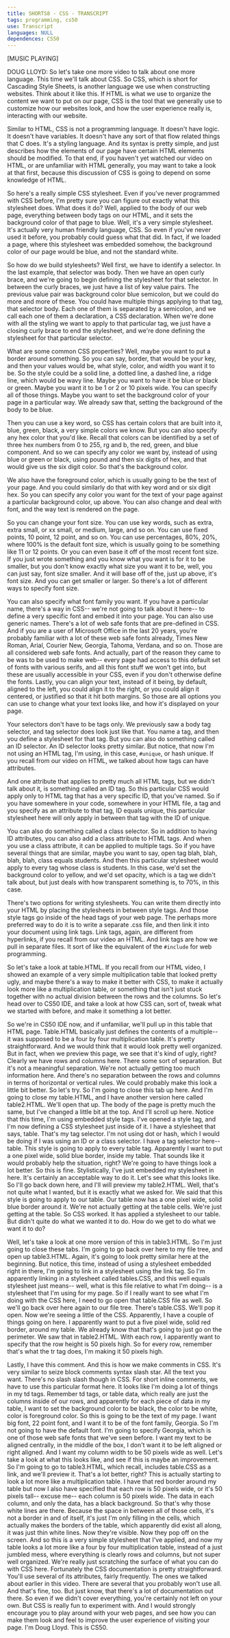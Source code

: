 ```yaml
---
title: SHORTS8 - CSS - TRANSCRIPT
tags: programming, cs50
use: Transcript
languages: NULL
dependences: CS50
---
```


[MUSIC PLAYING] 

DOUG LLOYD: So let's take one more video to talk about one more language. This time we'll talk about CSS. So CSS, which is short for Cascading Style Sheets, is another language we use when constructing websites. Think about it like this. If HTML is what we use to organize the content we want to put on our page, CSS is the tool that we generally use to customize how our websites look, and how the user experience really is, interacting with our website. 

Similar to HTML, CSS is not a programming language. It doesn't have logic. It doesn't have variables. It doesn't have any sort of that flow related things that C does. It's a styling language. And its syntax is pretty simple, and just describes how the elements of our page have certain HTML elements should be modified. To that end, if you haven't yet watched our video on HTML, or are unfamiliar with HTML generally, you may want to take a look at that first, because this discussion of CSS is going to depend on some knowledge of HTML. 

So here's a really simple CSS stylesheet. Even if you've never programmed with CSS before, I'm pretty sure you can figure out exactly what this stylesheet does. What does it do? Well, applied to the body of our web page, everything between body tags on our HTML, and it sets the background color of that page to blue. Well, it's a very simple stylesheet. It's actually very human friendly language, CSS. So even if you've never used it before, you probably could guess what that did. In fact, if we loaded a page, where this stylesheet was embedded somehow, the background color of our page would be blue, and not the standard white. 

So how do we build stylesheets? Well first, we have to identify a selector. In the last example, that selector was body. Then we have an open curly brace, and we're going to begin defining the stylesheet for that selector. In between the curly braces, we just have a list of key value pairs. The previous value pair was background color blue semicolon, but we could do more and more of these. You could have multiple things applying to that tag, that selector body. Each one of them is separated by a semicolon, and we call each one of them a declaration, a CSS declaration. When we're done with all the styling we want to apply to that particular tag, we just have a closing curly brace to end the stylesheet, and we're done defining the stylesheet for that particular selector. 

What are some common CSS properties? Well, maybe you want to put a border around something. So you can say, border, that would be your key, and then your values would be, what style, color, and width you want it to be. So the style could be a solid line, a dotted line, a dashed line, a ridge line, which would be wavy line. Maybe you want to have it be blue or black or green. Maybe you want it to be 1 or 2 or 10 pixels wide. You can specify all of those things. Maybe you want to set the background color of your page in a particular way. We already saw that, setting the background of the body to be blue. 

Then you can use a key word, so CSS has certain colors that are built into it, blue, green, black, a very simple colors we know. But you can also specify any hex color that you'd like. Recall that colors can be identified by a set of three hex numbers from 0 to 255, rg and b, the red, green, and blue component. And so we can specify any color we want by, instead of using blue or green or black, using pound and then six digits of hex, and that would give us the six digit color. So that's the background color. 

We also have the foreground color, which is usually going to be the text of your page. And you could similarly do that with key word and or six digit hex. So you can specify any color you want for the text of your page against a particular background color, up above. You can also change and deal with font, and the way text is rendered on the page. 

So you can change your font size. You can use key words, such as extra, extra small, or xx small, or medium, large, and so on. You can use fixed points, 10 point, 12 point, and so on. You can use percentages, 80%, 20%, where 100% is the default font size, which is usually going to be something like 11 or 12 points. Or you can even base it off of the most recent font size. If you just wrote something and you know what you want is for it to be smaller, but you don't know exactly what size you want it to be, well, you can just say, font size smaller. And it will base off of the, just up above, it's font size. And you can get smaller or larger. So there's a lot of different ways to specify font size. 

You can also specify what font family you want. If you have a particular name, there's a way in CSS-- we're not going to talk about it here-- to define a very specific font and embed it into your page. You can also use generic names. There's a lot of web safe fonts that are pre-defined in CSS. And if you are a user of Microsoft Office in the last 20 years, you're probably familiar with a lot of these web safe fonts already, Times New Roman, Arial, Courier New, Georgia, Tahoma, Verdana, and so on. Those are all considered web safe fonts. And actually, part of the reason they came to be was to be used to make web-- every page had access to this default set of fonts with various serifs, and all this font stuff we won't get into, but these are usually accessible in your CSS, even if you don't otherwise define the fonts. Lastly, you can align your text, instead of it being, by default, aligned to the left, you could align it to the right, or you could align it centered, or justified so that it hit both margins. So those are all options you can use to change what your text looks like, and how it's displayed on your page. 

Your selectors don't have to be tags only. We previously saw a body tag selector, and tag selector does look just like that. You name a tag, and then you define a stylesheet for that tag. But you can also do something called an ID selector. An ID selector looks pretty similar. But notice, that now I'm not using an HTML tag, I'm using, in this case, `#unique`, or hash unique. If you recall from our video on HTML, we talked about how tags can have attributes. 

And one attribute that applies to pretty much all HTML tags, but we didn't talk about it, is something called an ID tag. So this particular CSS would apply only to HTML tag that has a very specific ID, that you've named. So if you have somewhere in your code, somewhere in your HTML file, a tag and you specify as an attribute to that tag, ID equals unique, this particular stylesheet here will only apply in between that tag with the ID of unique. 

You can also do something called a class selector. So in addition to having ID attributes, you can also add a class attribute to HTML tags. And when you use a class attribute, it can be applied to multiple tags. So if you have several things that are similar, maybe you want to say, open tag blah, blah, blah, blah, class equals students. And then this particular stylesheet would apply to every tag whose class is students. In this case, we'd set the background color to yellow, and we'd set opacity, which is a tag we didn't talk about, but just deals with how transparent something is, to 70%, in this case. 

There's two options for writing stylesheets. You can write them directly into your HTML by placing the stylesheets in between style tags. And those style tags go inside of the head tags of your web page. The perhaps more preferred way to do it is to write a separate .css file, and then link it into your document using link tags. Link tags, again, are different from hyperlinks, if you recall from our video an HTML. And link tags are how we pull in separate files. It sort of like the equivalent of the `#include` for web programming. 

So let's take a look at table.HTML. If you recall from our HTML video, I showed an example of a very simple multiplication table that looked pretty ugly, and maybe there's a way to make it better with CSS, to make it actually look more like a multiplication table, or something that isn't just stuck together with no actual division between the rows and the columns. So let's head over to CS50 IDE, and take a look at how CSS can, sort of, tweak what we started with before, and make it something a lot better. 

So we're in CS50 IDE now, and if unfamiliar, we'll pull up in this table that HTML page. Table.HTML basically just defines the contents of a multiple-- it was supposed to be a four by four multiplication table. It's pretty straightforward. And we would think that it would look pretty well organized. But in fact, when we preview this page, we see that it's kind of ugly, right? Clearly we have rows and columns here. There some sort of separation. But it's not a meaningful separation. We're not actually getting too much information here. And there's no separation between the rows and columns in terms of horizontal or vertical rules. We could probably make this look a little bit better. So let's try. So I'm going to close this tab up here. And I'm going to close my table.HTML, and I have another version here called table2.HTML. We'll open that up. The body of the page is pretty much the same, but I've changed a little bit at the top. And I'll scroll up here. Notice that this time, I'm using embedded style tags. I've opened a style tag, and I'm now defining a CSS stylesheet just inside of it. I have a stylesheet that says, table. That's my tag selector. I'm not using dot or hash, which I would be doing if I was using an ID or a class selector. I have a tag selector here-- table. This style is going to apply to every table tag. Apparently I want to put a one pixel wide, solid blue border, inside my table. That sounds like it would probably help the situation, right? We're going to have things look a lot better. So this is fine. Stylistically, I've just embedded my stylesheet in here. It's certainly an acceptable way to do it. Let's see what this looks like. So I'll go back down here, and I'll will preview my table2.HTML. Well, that's not quite what I wanted, but it is exactly what we asked for. We said that this style is going to apply to our table. Our table now has a one pixel wide, solid blue border around it. We're not actually getting at the table cells. We're just getting at the table. So CSS worked. It has applied a stylesheet to our table. But didn't quite do what we wanted it to do. How do we get to do what we want it to do? 

Well, let's take a look at one more version of this in table3.HTML. So I'm just going to close these tabs. I'm going to go back over here to my file tree, and open up table3.HTML. Again, it's going to look pretty similar here at the beginning. But notice, this time, instead of using a stylesheet embedded right in there, I'm going to link in a stylesheet using the link tag. So I'm apparently linking in a stylesheet called tables.CSS, and this well equals stylesheet just means-- well, what is this file relative to what I'm doing-- is a stylesheet that I'm using for my page. So if I really want to see what I'm doing with the CSS here, I need to go open that table.CSS file as well. So we'll go back over here again to our file tree. There's table.CSS. We'll pop it open. Now we're seeing a little of the CSS. Apparently, I have a couple of things going on here. I apparently want to put a five pixel wide, solid red border, around my table. We already know that that's going to just go on the perimeter. We saw that in table2.HTML. With each row, I apparently want to specify that the row height is 50 pixels high. So for every row, remember that's what the tr tag does, I'm making it 50 pixels high. 

Lastly, I have this comment. And this is how we make comments in CSS. It's very similar to seize block comments syntax slash star. All the text you want. There's no slash slash though in CSS. For short inline comments, we have to use this particular format here. It looks like I'm doing a lot of things in my td tags. Remember td tags, or table data, which really are just the columns inside of our rows, and apparently for each piece of data in my table, I want to set the background color to be black, the color to be white, color is foreground color. So this is going to be the text of my page. I want big font, 22 point font, and I want it to be of the font family, Georgia. So I'm not going to have the default font. I'm going to specify Georgia, which is one of those web safe fonts that we've seen before. I want my text to be aligned centrally, in the middle of the box, I don't want it to be left aligned or right aligned. And I want my column width to be 50 pixels wide as well. Let's take a look at what this looks like, and see if this is maybe an improvement. So I'm going to go to table3.HTML, which recall, includes table.CSS as a link, and we'll preview it. That's a lot better, right? This is actually starting to look a lot more like a multiplication table. I have that red border around my table but now I also have specified that each row is 50 pixels wide, or it's 50 pixels tall-- excuse me-- each column is 50 pixels wide. The data in each column, and only the data, has a black background. So that's why those white lines are there. Because the space in between all of those cells, it's not a border in and of itself, it's just I'm only filling in the cells, which actually makes the borders of the table, which apparently did exist all along, it was just thin white lines. Now they're visible. Now they pop off on the screen. And so this is a very simple stylesheet that I've applied, and now my table looks a lot more like a four by four multiplication table, instead of a just jumbled mess, where everything is clearly rows and columns, but not super well organized. We're really just scratching the surface of what you can do with CSS here. Fortunately the CSS documentation is pretty straightforward. You'll use several of its attributes, fairly frequently. The ones we talked about earlier in this video. There are several that you probably won't use all. And that's fine, too. But just know, that there's a lot of documentation out there. So even if we didn't cover everything, you're certainly not left on your own. But CSS is really fun to experiment with. And I would strongly encourage you to play around with your web pages, and see how you can make them look and feel to improve the user experience of visiting your page. I'm Doug Lloyd. This is CS50. 